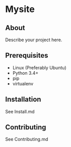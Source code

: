 
Mysite
======

## About

Describe your project here.

## Prerequisites

- Linux (Preferably Ubuntu)
- Python 3.4+
- pip
- virtualenv

## Installation

See Install.md

## Contributing

See Contributing.md
